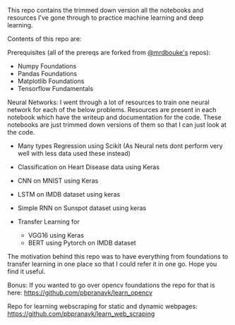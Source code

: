This repo contains the trimmed down version all the notebooks and resources I've gone through to practice machine learning and deep learning.

Contents of this repo are:

Prerequisites (all of the prereqs are forked from [@mrdbouke's](https://github.com/mrdbourke/) repos):

- Numpy Foundations
- Pandas Foundations
- Matplotlib Foundations
- Tensorflow Fundamentals

Neural Networks:
I went through a lot of resources to train one neural network for each of the below problems. Resources are present in each notebook which have the writeup and documentation for the code. These notebooks are just trimmed down versions of them so that I can just look at the code.

- Many types Regression using Scikit (As Neural nets dont perform very well with less data used these instead)

- Classification on Heart Disease data using Keras

- CNN on MNIST using Keras

- LSTM on IMDB dataset using keras

- Simple RNN on Sunspot dataset using keras

- Transfer Learning for
  - VGG16 using Keras
  - BERT using Pytorch on IMDB dataset

The motivation behind this repo was to have everything from foundations to transfer learning in one place so that I could refer it in one go. Hope you find it useful.

Bonus: If you wanted to go over opencv foundations the repo for that is here: https://github.com/pbpranavk/learn_opencv

Repo for learning webscraping for static and dynamic webpages: https://github.com/pbpranavk/learn_web_scraping
